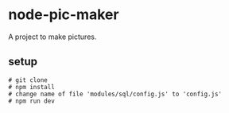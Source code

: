 # node-pic-maker
A project to make pictures.

## setup
```
# git clone
# npm install
# change name of file 'modules/sql/config.js' to 'config.js'
# npm run dev